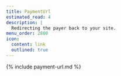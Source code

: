 ```yaml
---
title: PaymentUrl
estimated_read: 4
description: |
  Redirecting the payer back to your site.
menu_order: 2800
icon:
  content: link
  outlined: true
---
```


{% include payment-url.md %}
